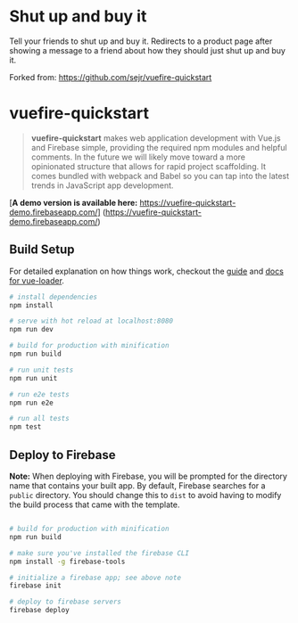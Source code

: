 # Shut up and buy it

Tell your friends to shut up and buy it. Redirects to a product page after showing a message to a friend about how they should just shut up and buy it.


Forked from: https://github.com/sejr/vuefire-quickstart

# vuefire-quickstart

> **vuefire-quickstart** makes web application development with Vue.js and Firebase
simple, providing the required npm modules and helpful comments. In the future we will
likely move toward a more opinionated structure that allows for rapid project
scaffolding. It comes bundled with webpack and Babel so you can tap into the
latest trends in JavaScript app development.

[**A demo version is available here:** https://vuefire-quickstart-demo.firebaseapp.com/]
(https://vuefire-quickstart-demo.firebaseapp.com/)

## Build Setup

For detailed explanation on how things work, checkout the [guide](http://vuejs-templates.github.io/webpack/) and [docs for vue-loader](http://vuejs.github.io/vue-loader).

``` bash
# install dependencies
npm install

# serve with hot reload at localhost:8080
npm run dev

# build for production with minification
npm run build

# run unit tests
npm run unit

# run e2e tests
npm run e2e

# run all tests
npm test
```

## Deploy to Firebase

**Note:** When deploying with Firebase, you will be prompted for the directory
name that contains your built app. By default, Firebase searches for a `public`
directory. You should change this to `dist` to avoid having to modify the build
process that came with the template.

``` bash

# build for production with minification
npm run build

# make sure you've installed the firebase CLI
npm install -g firebase-tools

# initialize a firebase app; see above note
firebase init

# deploy to firebase servers
firebase deploy

```
